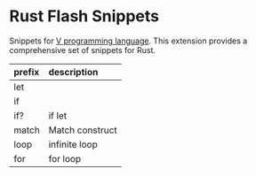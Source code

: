# Rust Flash Snippets

Snippets for [V programming language](https://vlang.io). This extension provides a comprehensive set of snippets for Rust.

| prefix | description     |
|:-------|:----------------|
| let    |                 |
| if     |                 |
| if?    | if let          |
| match  | Match construct |
| loop   | infinite loop   |
| for    | for loop        |
